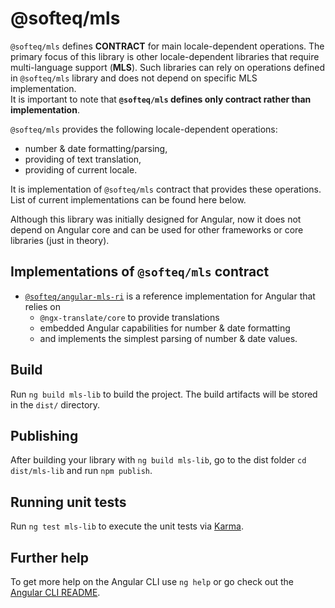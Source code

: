 # @softeq/mls

`@softeq/mls` defines **CONTRACT** for main locale-dependent operations.
 The primary focus of this library is other locale-dependent libraries that require multi-language support (**MLS**).
 Such libraries can rely on operations defined in `@softeq/mls` library and does not depend on specific MLS implementation.  
It is important to note that **`@softeq/mls` defines only contract rather than implementation**.

`@softeq/mls` provides the following locale-dependent operations:
* number & date formatting/parsing,
* providing of text translation,
* providing of current locale.

It is implementation of `@softeq/mls` contract that provides these operations.
List of current implementations can be found here below.

Although this library was initially designed for Angular, now it does not depend on Angular core
 and can be used for other frameworks or core libraries (just in theory).

## Implementations of `@softeq/mls` contract

* [`@softeq/angular-mls-ri`](../angular-mls-ri-lib/README.md) is a reference implementation for Angular that relies on
  * `@ngx-translate/core` to provide translations
  * embedded Angular capabilities for number & date formatting
  * and implements the simplest parsing of number & date values. 

## Build

Run `ng build mls-lib` to build the project. The build artifacts will be stored in the `dist/` directory.

## Publishing

After building your library with `ng build mls-lib`, go to the dist folder `cd dist/mls-lib` and run `npm publish`.

## Running unit tests

Run `ng test mls-lib` to execute the unit tests via [Karma](https://karma-runner.github.io).

## Further help

To get more help on the Angular CLI use `ng help` or go check out the [Angular CLI README](https://github.com/angular/angular-cli/blob/master/README.md).
